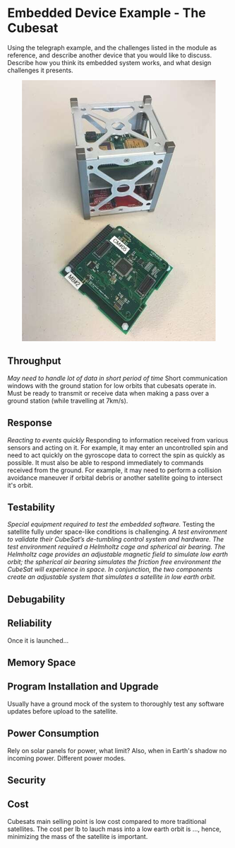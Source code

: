 # __Embedded Device Example - The Cubesat__
Using the telegraph example, and the challenges listed in the module as reference, and describe another device that you would like to discuss. Describe how you think its embedded system works, and what design challenges it presents.

<p align="center">
  <img src="cubesat_board.jpg">
</p>

## __Throughput__
_May need to handle lot of data in short period of time_
Short communication windows with the ground station for low orbits that cubesats operate in. Must be ready to transmit or receive data when making a pass over a ground station (while travelling at 7km/s).
## __Response__ 
_Reacting to events quickly_
Responding to information received from various sensors and acting on it. For example, it may enter an uncontrolled spin and need to act quickly on the gyroscope data to correct the spin as quickly as possible. It must also be able to respond immediately to commands received from the ground. For example, it may need to perform a collision avoidance maneuver if orbital debris or another satellite going to intersect it's orbit. 
## __Testability__
_Special equipment required to test the embedded software._
Testing the satellite fully under space-like conditions is challenging. _A test environment to validate their
CubeSat’s de-tumbling control system and hardware. The test environment required a Helmholtz
cage and spherical air bearing. The Helmholtz cage provides an adjustable magnetic field to
simulate low earth orbit; the spherical air bearing simulates the friction free environment the
CubeSat will experience in space. In conjunction, the two components create an adjustable
system that simulates a satellite in low earth orbit._

## __Debugability__

## __Reliability__
Once it is launched...
## __Memory Space__

## __Program Installation and Upgrade__
Usually have a ground mock of the system to thoroughly test any software updates before upload to the satellite.

## __Power Consumption__
Rely on solar panels for power, what limit? Also, when in Earth's shadow no incoming power. Different power modes. 
## __Security__

## __Cost__
Cubesats main selling point is low cost compared to more traditional satellites. The cost per lb to lauch mass into a low earth orbit is ..., hence, minimizing the mass of the satellite is important. 

